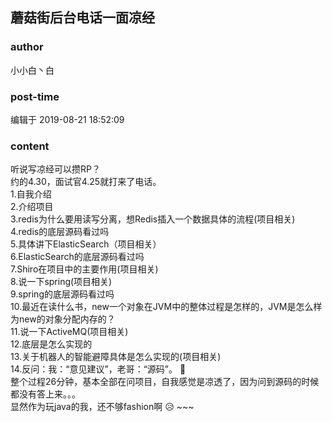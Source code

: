 ## 蘑菇街后台电话一面凉经
### author 
小小白丶白
### post-time 

编辑于  2019-08-21 18:52:09
### content 
<div class="post-topic-des nc-post-content">
 <div>
  听说写凉经可以攒RP？
 </div>
 <div>
  约的4.30，面试官4.25就打来了电话。
 </div>
 <div>
  1.自我介绍
 </div>
 <div>
  2.介绍项目
 </div>
 <div>
  3.redis为什么要用读写分离，想Redis插入一个数据具体的流程(项目相关)
 </div>
 <div>
  4.redis的底层源码看过吗
 </div>
 <div>
  5.具体讲下ElasticSearch（项目相关）
 </div>
 <div>
  6.ElasticSearch的底层源码看过吗
 </div>
 <div>
  7.Shiro在项目中的主要作用(项目相关)
 </div>
 <div>
  8.说一下spring(项目相关)
 </div>
 <div>
  9.spring的底层源码看过吗
 </div>
 <div>
  10.最近在读什么书，new一个对象在JVM中的整体过程是怎样的，JVM是怎么样为new的对象分配内存的？
 </div>
 <div>
  11.说一下ActiveMQ(项目相关)
 </div>
 <div>
  12.底层是怎么实现的
 </div>
 <div>
  13.关于机器人的智能避障具体是怎么实现的(项目相关)
 </div>
 <div>
  14.反问：我：“意见建议”，老哥：“源码”。
  <span>
   🤣
  </span>
 </div>
 <div>
  <span>
   整个过程26分钟，基本全部在问项目，自我感觉是凉透了，因为问到源码的时候都没有答上来。。。
  </span>
 </div>
 <div>
  <span>
   显然作为玩java的我，还不够fashion啊
   <span>
    😥
   </span>
   ~~~
  </span>
 </div>
</div>
